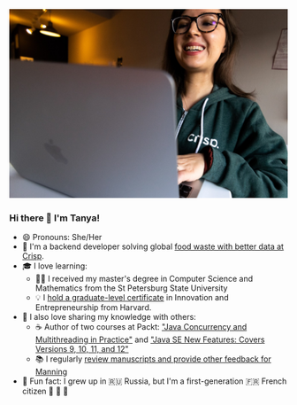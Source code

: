 <img src="https://github.com/tfesenko/tfesenko/blob/main/assets/avatar.jpg">

### Hi there 👋 I'm Tanya!
- 😄 Pronouns: She/Her
- 🥭 I'm a backend developer solving global [food waste with better data at Crisp](https://www.gocrisp.com/blog/spotlight-tanya-fesenko).
- 🎓 I love learning:
  - 👩‍💻 I received my master's degree in Computer Science and Mathematics from the St Petersburg State University
  - 💡 I [hold a graduate-level certificate](https://tanya-fesenko.medium.com/my-harvard-extension-school-journey-b98590b8cc44) in Innovation and Entrepreneurship from Harvard.
- 🤝  I also love sharing my knowledge with others:
  - ☕ Author of two courses at Packt: ["Java Concurrency and Multithreading in Practice"](https://www.packtpub.com/application-development/java-concurrency-and-multithreading-practice-video) and ["Java SE New Features: Covers Versions 9, 10, 11, and 12"](https://www.packtpub.com/application-development/java-se-new-features-covers-versions-9-10-11-and-12-video)
  - 📚 I regularly [review manuscripts and provide other feedback for Manning](https://tanya-fesenko.medium.com/should-you-be-a-manning-reviewer-heres-why-i-am-b67ae0fb5158)
- 🥐  Fun fact: I grew up in 🇷🇺 Russia, but I'm a first-generation 🇫🇷 French citizen  🥖 🧀 🍷 
